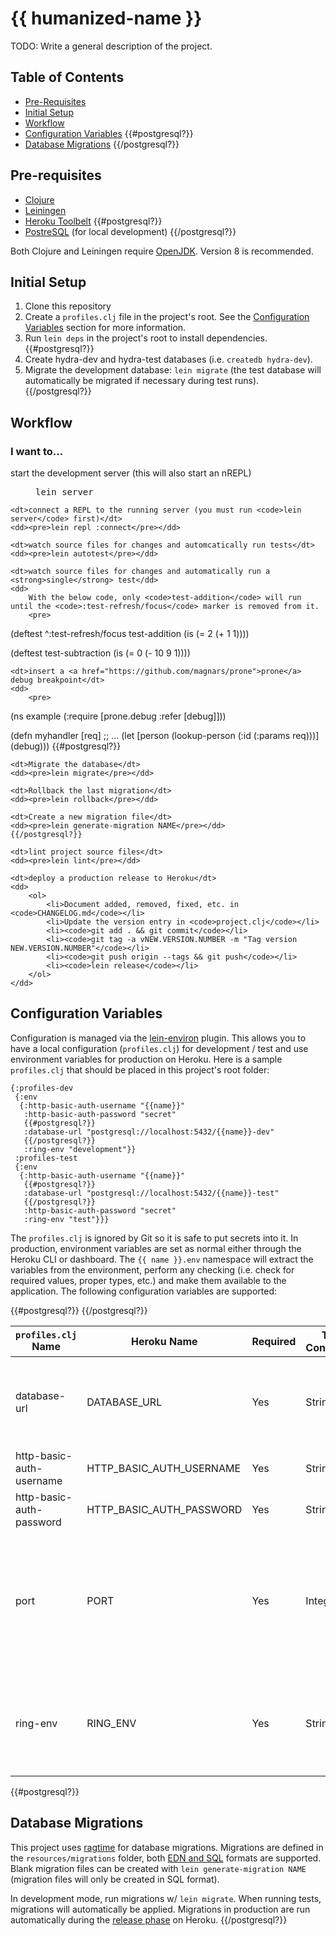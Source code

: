 # {{ humanized-name }}

TODO: Write a general description of the project.

## Table of Contents
* [Pre-Requisites](#pre-requisites)
* [Initial Setup](#initial-setup)
* [Workflow](#workflow)
* [Configuration Variables](#configuration-variables)
{{#postgresql?}}
* [Database Migrations](#database-migrations)
{{/postgresql?}}

## Pre-requisites
* [Clojure](https://clojure.org/guides/getting_started)
* [Leiningen](https://leiningen.org/)
* [Heroku Toolbelt](https://devcenter.heroku.com/articles/heroku-cli)
{{#postgresql?}}
* [PostreSQL](https://www.postgresql.org/) (for local development)
{{/postgresql?}}

Both Clojure and Leiningen require [OpenJDK](http://openjdk.java.net/install/). Version 8 is recommended.

## Initial Setup
1. Clone this repository
1. Create a `profiles.clj` file in the project's root. See the [Configuration Variables](#configuration-variables) section for more information.
1. Run `lein deps` in the project's root to install dependencies.
{{#postgresql?}}
1. Create hydra-dev and hydra-test databases (i.e. `createdb hydra-dev`).
1. Migrate the development database: `lein migrate` (the test database will automatically be migrated if necessary during test runs).
{{/postgresql?}}

## Workflow
### I want to...
<dl>
    <dt>start the development server (this will also start an nREPL)</dt>
    <dd><pre>lein server</pre></dd>

    <dt>connect a REPL to the running server (you must run <code>lein server</code> first)</dt>
    <dd><pre>lein repl :connect</pre></dd>

    <dt>watch source files for changes and automcatically run tests</dt>
    <dd><pre>lein autotest</pre></dd>

    <dt>watch source files for changes and automatically run a <strong>single</strong> test</dd>
    <dd>
        With the below code, only <code>test-addition</code> will run until the <code>:test-refresh/focus</code> marker is removed from it.
        <pre>
(deftest ^:test-refresh/focus test-addition
  (is (= 2 (+ 1 1))))

(deftest test-subtraction
  (is (= 0 (- 10 9 1))))
        </pre>
    </dd>

    <dt>insert a <a href="https://github.com/magnars/prone">prone</a> debug breakpoint</dt>
    <dd>
        <pre>
(ns example
  (:require [prone.debug :refer [debug]]))

(defn myhandler [req]
  ;; ...
  (let [person (lookup-person (:id (:params req)))]
    (debug)))
        </pre>
    </dd>
    {{#postgresql?}}

    <dt>Migrate the database</dt>
    <dd><pre>lein migrate</pre></dd>

    <dt>Rollback the last migration</dt>
    <dd><pre>lein rollback</pre></dd>

    <dt>Create a new migration file</dt>
    <dd><pre>lein generate-migration NAME</pre></dd>
    {{/postgresql?}}

    <dt>lint project source files</dt>
    <dd><pre>lein lint</pre></dd>

    <dt>deploy a production release to Heroku</dt>
    <dd>
        <ol>
            <li>Document added, removed, fixed, etc. in <code>CHANGELOG.md</code></li>
            <li>Update the version entry in <code>project.clj</code></li>
            <li><code>git add . && git commit</code></li>
            <li><code>git tag -a vNEW.VERSION.NUMBER -m "Tag version NEW.VERSION.NUMBER"</code></li>
            <li><code>git push origin --tags && git push</code></li>
            <li><code>lein release</code></li>
        </ol>
    </dd>
</dl>

## Configuration Variables
Configuration is managed via the [lein-environ](https://github.com/weavejester/environ) plugin. This allows you to have a local configuration (`profiles.clj`) for development / test and use environment variables for production on Heroku. Here is a sample `profiles.clj` that should be placed in this project's root folder:

```
{:profiles-dev
 {:env
  {:http-basic-auth-username "{{name}}"
   :http-basic-auth-password "secret"
   {{#postgresql?}}
   :database-url "postgresql://localhost:5432/{{name}}-dev"
   {{/postgresql?}}
   :ring-env "development"}}
 :profiles-test
 {:env
  {:http-basic-auth-username "{{name}}"
   {{#postgresql?}}
   :database-url "postgresql://localhost:5432/{{name}}-test"
   {{/postgresql?}}
   :http-basic-auth-password "secret"
   :ring-env "test"}}}
```

The `profiles.clj` is ignored by Git so it is safe to put secrets into it. In production, environment variables are set as normal either through the Heroku CLI or dashboard. The `{{ name }}.env` namespace will extract the variables from the environment, perform any checking (i.e. check for required values, proper types, etc.) and make them available to the application. The following configuration variables are supported:

<table>
    <thead>
        <tr>
            <th><code>profiles.clj</code> Name</th>
            <th>Heroku Name</th>
            <th>Required</th>
            <th>Type Conversion</th>
            <th>Default Value</th>
            <th>Description</th>
        </tr>
    </thead>
    <tbody>
        {{#postgresql?}}
        <tr>
            <td>database-url</td>
            <td>DATABASE_URL</td>
            <td>Yes</td>
            <td>String</td>
            <td>None</td>
            <td>PostgreSQL connection information. In production this will be provided by Heroku.</td>
        </tr>
        {{/postgresql?}}
        <tr>
            <td>http-basic-auth-username</td>
            <td>HTTP_BASIC_AUTH_USERNAME</td>
            <td>Yes</td>
            <td>String</td>
            <td>None</td>
            <td>Username for HTTP Basic Authentication</td>
        </tr>
        <tr>
            <td>http-basic-auth-password</td>
            <td>HTTP_BASIC_AUTH_PASSWORD</td>
            <td>Yes</td>
            <td>String</td>
            <td>None</td>
            <td>Password for HTTP Basic Authentication</td>
        </tr>
        <tr>
            <td>port</td>
            <td>PORT</td>
            <td>Yes</td>
            <td>Integer</td>
            <td>Depends on environment</td>
            <td>In development, an available port will automatically be selected. For production, this value is provided by Heroku.</td>
        </tr>
        <tr>
            <td>ring-env</td>
            <td>RING_ENV</td>
            <td>Yes</td>
            <td>String</td>
            <td>production</td>
            <td>Mode in which the application will run. Valid values are <strong>development</strong>, <strong>test</strong> and <strong>production</strong></td>
        </tr>
    </tbody>
</table>
{{#postgresql?}}

## Database Migrations
This project uses [ragtime](https://github.com/weavejester/ragtime) for database migrations. Migrations are defined in the `resources/migrations` folder, both [EDN and SQL](https://github.com/weavejester/ragtime/wiki/SQL-Migrations) formats are supported. Blank migration files can be created with `lein generate-migration NAME` (migration files will only be created in SQL format).

In development mode, run migrations w/ `lein migrate`. When running tests, migrations will automatically be applied. Migrations in production are run automatically during the [release phase](https://devcenter.heroku.com/articles/release-phase) on Heroku.
{{/postgresql?}}
